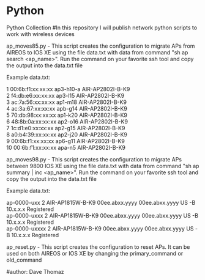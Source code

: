 # Python

Python Collection
#In this repository I will publish network python scripts to work with wireless devices

ap_moves85.py - This script creates the configuration to migrate APs from AIREOS to IOS XE using the file data.txt with data from command "sh ap search <ap_name>". Run the command on your favorite ssh tool and copy the output into the data.txt file

Example data.txt:

1 00:6b:f1:xx:xx:xx ap3-h10-a AIR-AP2802I-B-K9  
2 f4:db:e6:xx:xx:xx ap3-l15 AIR-AP2802I-B-K9  
3 ac:7a:56:xx:xx:xx ap1-m18 AIR-AP2802I-B-K9  
4 ac:3a:67:xx:xx:xx apb-g14 AIR-AP2802I-B-K9  
5 70:db:98:xx:xx:xx ap1-k20 AIR-AP2802I-B-K9  
6 48:8b:0a:xx:xx:xx ap2-o16 AIR-AP2802I-B-K9  
7 1c:d1:e0:xx:xx:xx ap2-g15 AIR-AP2802I-B-K9  
8 a0:b4:39:xx:xx:xx ap2-j20 AIR-AP2802I-B-K9  
9 00:6b:f1:xx:xx:xx ap6-g11 AIR-AP2802I-B-K9  
10 00:6b:f1:xx:xx:xx apa-n5 AIR-AP2802I-B-K9

ap_moves98.py - This script creates the configuration to migrate APs between 9800 IOS XE using the file data.txt with data from command "sh ap summary | inc <ap_name>". Run the command on your favorite ssh tool and copy the output into the data.txt file

Example data.txt:

ap-0000-uxx 2 AIR-AP1815W-B-K9 00ee.abxx.yyyy 00ee.abxx.yyyy US -B 10.x.x.x Registered  
ap-0000-uxxx 2 AIR-AP1815W-B-K9 00ee.abxx.yyyy 00ee.abxx.yyyy US -B 10.x.x.x Registered  
ap-0000-uxxxx 2 AIR-AP1815W-B-K9 00ee.abxx.yyyy 00ee.abxx.yyyy US -B 10.x.x.x Registered

ap_reset.py - This script creates the configuration to reset APs. It can be used on both AIREOS or IOS XE by changing the primary_command or old_command

#author: Dave Thomaz
